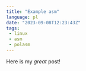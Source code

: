 ```yaml
---
title: "Example asm"
language: pl
date: "2023-09-08T12:23:43Z"
tags: 
 - linux
 - asm
 - polasm
---
```


Here is my _great_ post!
